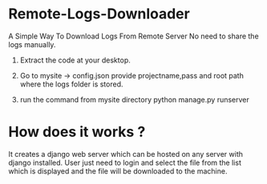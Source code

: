 # Remote-Logs-Downloader
A Simple Way To Download Logs From Remote Server
No need to share the logs manually.

1. Extract the code at your desktop.

2. Go to mysite -> config.json provide projectname,pass and root path where the logs folder is stored.

3. run the command from mysite directory
    python manage.py runserver

How does it works ?
=========================
It creates a django web server which can be hosted on any server with django installed.
User just need to login and select the file from the list which is displayed and the file will be downloaded to the machine.
